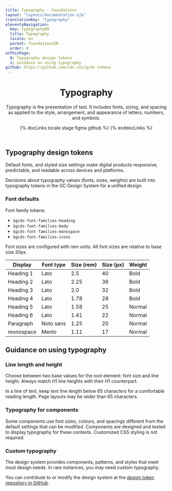 ```yaml
---
title: Typography - Foundations
layout: "layouts/documentation.njk"
translationKey: "typography"
eleventyNavigation:
  key: typographyEN
  title: Typography
  locale: en
  parent: foundationsEN
  order: 0
onThisPage:
  0: Typography design tokens
  1: Guidance on using typography
github: https://github.com/cds-snc/gcds-tokens
---
```


<header>

# Typography

Typography is the presentation of text. It includes fonts, sizing, and spacing as applied to the style, arrangement, and appearance of letters, numbers, and symbols.

{% docLinks locale stage figma github %}
{% enddocLinks %}

</header>

## Typography design tokens

Default fonts, and styled size settings make digital products responsive, predictable, and readable across devices and platforms.

Decisions about typography values (fonts, sizes, weights) are built into typography tokens in the GC Design System for a unified design.

### Font defaults

Font family tokens:
- `$gcds-font-families-heading`
- `$gcds-font-families-body`
- `$gcds-font-families-monospace`
- `$gcds-font-families-icons`

Font sizes are configured with rem units. All font sizes are relative to base size 20px.

| Display  | Font type  | Size (rem)  | Size (px)  | Weight  |
|---|---|---|---|---|
| Heading 1  | Lato  | 2.5  | 40  | Bold  |
| Heading 2  | Lato  | 2.25  | 36  | Bold  |
| Heading 3  | Lato  | 2.0  | 32  | Bold  |
| Heading 4  | Lato  | 1.78  | 28  | Bold  |
| Heading 5  | Lato  | 1.58  | 25  | Normal  |
| Heading 6  | Lato  | 1.41  | 22  | Normal  |
| Paragraph  | Noto sans  | 1.25  | 20  | Normal  |
| monospace  | Menlo  | 1.11  | 17  | Normal  |

## Guidance on using typography

### Line length and height

Choose between two base values for the root element: font size and line height. Always match H1 line heights with their H1 counterpart.

In a line of text, keep text line length below 65 characters for a comfortable reading length. Page layouts may be wider than 65 characters.

### Typography for components

Some components use font sizes, colours, and spacings different from the default settings that can be  modified. Components are designed and tested to display typography for these contexts. Customized CSS styling is not required.

### Custom typography

The design system provides components, patterns, and styles that meet most design needs. In rare instances, you may need custom typography.

You can contribute to or modify the design system at the [design token repository in GitHub](https://github.com/cds-snc/gcds-tokens).